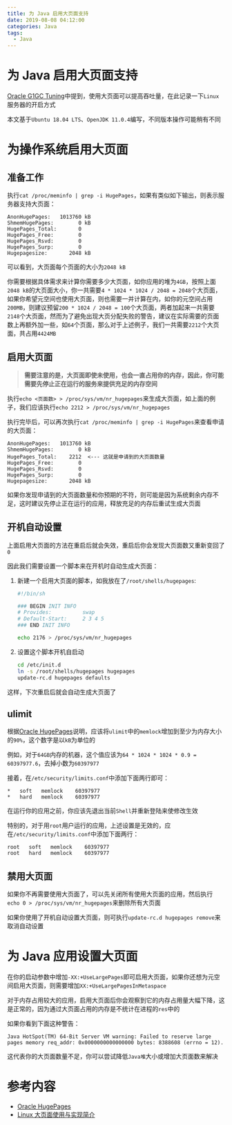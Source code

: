 ```yaml
---
title: 为 Java 启用大页面支持
date: 2019-08-08 04:12:00
categories: Java
tags:
  - Java
---
```

# 为 Java 启用大页面支持
[Oracle G1GC Tuning](https://docs.oracle.com/javase/9/gctuning/garbage-first-garbage-collector-tuning.htm)中提到，使用大页面可以提高吞吐量，在此记录一下`Linux`服务器的开启方式

本文基于`Ubuntu 18.04 LTS`、`OpenJDK 11.0.4`编写，不同版本操作可能稍有不同

<!-- more -->
# 为操作系统启用大页面
## 准备工作
执行`cat /proc/meminfo | grep -i HugePages`，如果有类似如下输出，则表示服务器支持大页面：

```
AnonHugePages:   1013760 kB
ShmemHugePages:        0 kB
HugePages_Total:       0
HugePages_Free:        0
HugePages_Rsvd:        0
HugePages_Surp:        0
Hugepagesize:       2048 kB
```

可以看到，大页面每个页面的大小为`2048 kB`

你需要根据具体需求来计算你需要多少大页面，如你应用的堆为`4GB`，按照上面`2048 kB`的大页面大小，你一共需要`4 * 1024 * 1024 / 2048 = 2048`个大页面，如果你希望元空间也使用大页面，则也需要一并计算在内，如你的元空间占用`200MB`，则建议预留`200 * 1024 / 2048 = 100`个大页面，两者加起来一共需要`2148`个大页面，然而为了避免出现大页分配失败的警告，建议在实际需要的页面数上再额外加一些，如`64`个页面，那么对于上述例子，我们一共需要`2212`个大页面，共占用`4424MB`

## 启用大页面
> **需要注意的是，大页面即使未使用，也会一直占用你的内存，因此，你可能需要先停止正在运行的服务来提供充足的内存空间**

执行`echo <页面数> > /proc/sys/vm/nr_hugepages`来生成大页面，如上面的例子，我们应该执行`echo 2212 > /proc/sys/vm/nr_hugepages`

执行完毕后，可以再次执行`cat /proc/meminfo | grep -i HugePages`来查看申请的大页面：

```
AnonHugePages:   1013760 kB
ShmemHugePages:        0 kB
HugePages_Total:    2212  <--- 这就是申请到的大页面数量
HugePages_Free:        0
HugePages_Rsvd:        0
HugePages_Surp:        0
Hugepagesize:       2048 kB
```

如果你发现申请到的大页面数量和你预期的不符，则可能是因为系统剩余内存不足，这时建议先停止正在运行的应用，释放充足的内存后重试生成大页面

## 开机自动设置
上面启用大页面的方法在重启后就会失效，重启后你会发现大页面数又重新变回了`0`

因此我们需要设置一个脚本来在开机时自动生成大页面：

1. 新建一个启用大页面的脚本，如我放在了`/root/shells/hugepages`:

    ```sh
    #!/bin/sh

    ### BEGIN INIT INFO
    # Provides:          swap
    # Default-Start:     2 3 4 5
    ### END INIT INFO

    echo 2176 > /proc/sys/vm/nr_hugepages
    ```

2. 设置这个脚本开机自启动

    ```sh
    cd /etc/init.d
    ln -s /root/shells/hugepages hugepages
    update-rc.d hugepages defaults
    ```

这样，下次重启后就会自动生成大页面了

## ulimit
根据[Oracle HugePages](https://docs.oracle.com/database/121/UNXAR/appi_vlm.htm)说明，应该将`ulimit`中的`memlock`增加到至少为内存大小的`90%`，这个数字是以`kB`为单位的

例如，对于`64GB`内存的机器，这个值应该为`64 * 1024 * 1024 * 0.9 = 60397977.6`，去掉小数为`60397977`

接着，在`/etc/security/limits.conf`中添加下面两行即可：

```
*   soft   memlock    60397977
*   hard   memlock    60397977
```

在运行你的应用之前，你应该先退出当前`Shell`并重新登陆来使修改生效

特别的，对于用`root`用户运行的应用，上述设置是无效的，应在`/etc/security/limits.conf`中添加下面两行：

```
root   soft   memlock    60397977
root   hard   memlock    60397977
```

## 禁用大页面
如果你不再需要使用大页面了，可以先关闭所有使用大页面的应用，然后执行`echo 0 > /proc/sys/vm/nr_hugepages`来删除所有大页面

如果你使用了开机自动设置大页面，则可执行`update-rc.d hugepages remove`来取消自动设置

# 为 Java 应用设置大页面
在你的启动参数中增加`-XX:+UseLargePages`即可启用大页面，如果你还想为元空间启用大页面，则需要增加`XX:+UseLargePagesInMetaspace`

对于内存占用较大的应用，启用大页面后你会观察到它的内存占用量大幅下降，这是正常的，因为通过大页面占用的内存是不统计在进程的`res`中的

如果你看到下面这种警告：

```
Java HotSpot(TM) 64-Bit Server VM warning: Failed to reserve large pages memory req_addr: 0x0000000000000000 bytes: 8388608 (errno = 12).
```

这代表你的大页面数量不足，你可以尝试降低`Java堆`大小或增加大页面数来解决

# 参考内容
* [Oracle HugePages](https://docs.oracle.com/database/121/UNXAR/appi_vlm.htm)
* [Linux 大页面使用与实现简介](https://www.ibm.com/developerworks/cn/linux/l-cn-hugetlb/index.html)
